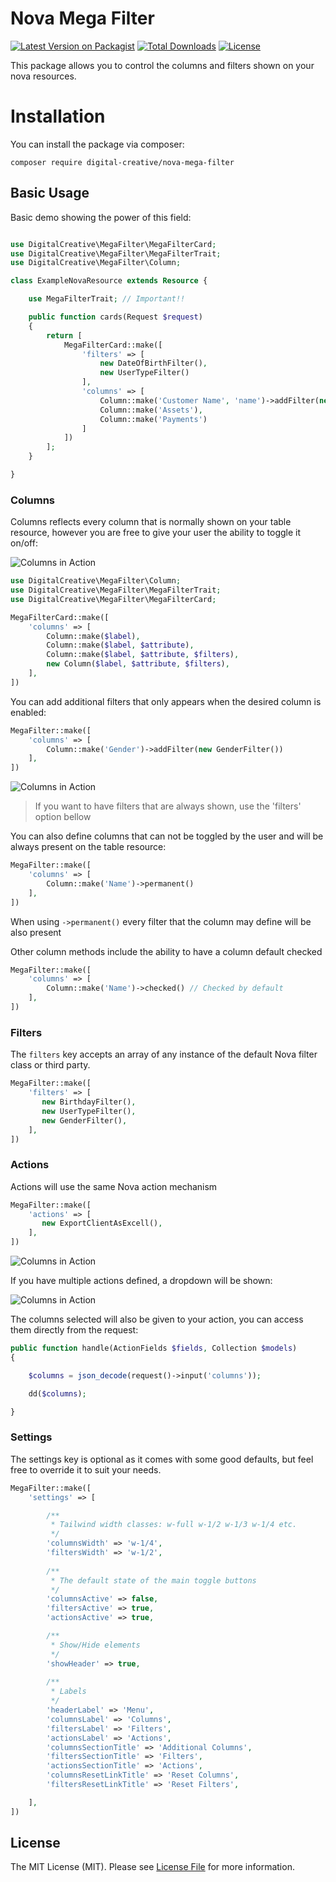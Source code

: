# Nova Mega Filter

[![Latest Version on Packagist](https://img.shields.io/packagist/v/digital-creative/nova-mega-filter)](https://packagist.org/packages/digital-creative/nova-mega-filter)
[![Total Downloads](https://img.shields.io/packagist/dt/digital-creative/nova-mega-filter)](https://packagist.org/packages/digital-creative/nova-mega-filter)
[![License](https://img.shields.io/packagist/l/digital-creative/nova-mega-filter)](https://github.com/dcasia/nova-mega-filter/blob/master/LICENSE)

This package allows you to control the columns and filters shown on your nova resources.

# Installation

You can install the package via composer:

```
composer require digital-creative/nova-mega-filter
```

## Basic Usage

Basic demo showing the power of this field:

```php

use DigitalCreative\MegaFilter\MegaFilterCard;
use DigitalCreative\MegaFilter\MegaFilterTrait;
use DigitalCreative\MegaFilter\Column;

class ExampleNovaResource extends Resource {

    use MegaFilterTrait; // Important!!

    public function cards(Request $request)
    {
        return [
            MegaFilterCard::make([
                'filters' => [
                    new DateOfBirthFilter(),
                    new UserTypeFilter()
                ],
                'columns' => [
                    Column::make('Customer Name', 'name')->addFilter(new ActiveFilter()),
                    Column::make('Assets'),
                    Column::make('Payments')
                ]
            ])
        ];
    }

}
```

### Columns

Columns reflects every column that is normally shown on your table resource, however you are free to give your user the 
ability to toggle it on/off:

![Columns in Action](https://raw.githubusercontent.com/dcasia/nova-mega-filter/master/screenshots/columns-demo.png)

```php
use DigitalCreative\MegaFilter\Column;
use DigitalCreative\MegaFilter\MegaFilterTrait;
use DigitalCreative\MegaFilter\MegaFilterCard;

MegaFilterCard::make([
    'columns' => [
        Column::make($label),
        Column::make($label, $attribute),
        Column::make($label, $attribute, $filters),
        new Column($label, $attribute, $filters),
    ],
])
```

You can add additional filters that only appears when the desired column is enabled:

```php
MegaFilter::make([
    'columns' => [
        Column::make('Gender')->addFilter(new GenderFilter())
    ],
])
```

![Columns in Action](https://raw.githubusercontent.com/dcasia/nova-mega-filter/master/screenshots/columns-gender-filter-demo.png)

> If you want to have filters that are always shown, use the 'filters' option bellow

You can also define columns that can not be toggled by the user and will be always present on the table resource:

```php
MegaFilter::make([
    'columns' => [
        Column::make('Name')->permanent()
    ],
])
```

When using `->permanent()` every filter that the column may define will be also present

Other column methods include the ability to have a column default checked

```php
MegaFilter::make([
    'columns' => [
        Column::make('Name')->checked() // Checked by default
    ],
])
```

### Filters

The `filters` key accepts an array of any instance of the default Nova filter class or third party. 

```php
MegaFilter::make([
    'filters' => [
       new BirthdayFilter(),
       new UserTypeFilter(),
       new GenderFilter(),
    ],
])
```

### Actions

Actions will use the same Nova action mechanism

```php
MegaFilter::make([
    'actions' => [
       new ExportClientAsExcell(),
    ],
])
```

![Columns in Action](https://raw.githubusercontent.com/dcasia/nova-mega-filter/master/screenshots/action-demo.png)

If you have multiple actions defined, a dropdown will be shown:

![Columns in Action](https://raw.githubusercontent.com/dcasia/nova-mega-filter/master/screenshots/action-demo-2.png)

The columns selected will also be given to your action, you can access them directly from the request:

```php
public function handle(ActionFields $fields, Collection $models)
{

    $columns = json_decode(request()->input('columns'));

    dd($columns);

}
```

### Settings

The settings key is optional as it comes with some good defaults, but feel free to override it to suit your needs.

```php
MegaFilter::make([
    'settings' => [

        /**
         * Tailwind width classes: w-full w-1/2 w-1/3 w-1/4 etc.
         */
        'columnsWidth' => 'w-1/4',
        'filtersWidth' => 'w-1/2',
        
        /**
         * The default state of the main toggle buttons
         */
        'columnsActive' => false,
        'filtersActive' => true,
        'actionsActive' => true,

        /**
         * Show/Hide elements
         */
        'showHeader' => true,
        
        /**
         * Labels
         */
        'headerLabel' => 'Menu',
        'columnsLabel' => 'Columns',
        'filtersLabel' => 'Filters',
        'actionsLabel' => 'Actions',
        'columnsSectionTitle' => 'Additional Columns',
        'filtersSectionTitle' => 'Filters',
        'actionsSectionTitle' => 'Actions',
        'columnsResetLinkTitle' => 'Reset Columns',
        'filtersResetLinkTitle' => 'Reset Filters',

    ],
])
```

## License

The MIT License (MIT). Please see [License File](https://raw.githubusercontent.com/dcasia/nova-mega-filter/master/LICENSE) for more information.
